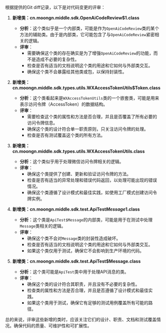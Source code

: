 根据提供的Git diff记录，以下是对代码变更的评审：

1. **新增类：cn.moongn.middle.sdk.OpenAiCodeReview$1.class**
   - **分析**：这个类似乎是一个内部类，可能是作为`OpenAiCodeReview`类的某个方法的辅助类。由于是内部类，它可能包含了与`OpenAiCodeReview`紧密相关的逻辑。
   - **评审**：
     - 需要确保这个类的存在确实是为了增强`OpenAiCodeReview`的功能，而不是造成不必要的复杂性。
     - 检查是否有适当的文档说明这个类的用途和它如何与外部类交互。
     - 确保这个类不会暴露给其他类或包，以保持封装性。

2. **新增类：cn.moongn.middle.sdk.types.utils.WXAccessTokenUtils$Token.class**
   - **分析**：这个类看起来是`WXAccessTokenUtils`类的一个嵌套类，可能是用来表示访问令牌（AccessToken）的数据结构。
   - **评审**：
     - 需要检查这个类的属性和方法是否合理，并且是否覆盖了所有必要的访问令牌信息。
     - 确保这个类的设计符合单一职责原则，只关注访问令牌的处理。
     - 检查是否有测试覆盖这个类的所有方法。

3. **新增类：cn.moongn.middle.sdk.types.utils.WXAccessTokenUtils.class**
   - **分析**：这个类似乎用于处理微信访问令牌相关的逻辑。
   - **评审**：
     - 确保这个类提供了创建、更新和验证访问令牌的方法。
     - 检查是否有适当的异常处理和错误代码返回，以处理可能出现的错误情况。
     - 确保这个类遵循了设计模式和最佳实践，如使用工厂模式创建访问令牌实例。

4. **新增类：cn.moongn.middle.sdk.test.ApiTest$Message$1.class**
   - **分析**：这个类是`ApiTest$Message`的内部类，可能是用于在测试中处理`Message`类相关的逻辑。
   - **评审**：
     - 确保这个类不会对`Message`类的封装性造成破坏。
     - 检查是否有适当的文档说明这个类的用途和它如何与外部类交互。
     - 如果这个类仅用于测试，确保它不会影响到生产环境的代码。

5. **新增类：cn.moongn.middle.sdk.test.ApiTest$Message.class**
   - **分析**：这个类可能是`ApiTest`类中用于处理API消息的类。
   - **评审**：
     - 确保这个类的设计符合其职责，并且没有不必要的复杂性。
     - 检查类的属性和方法是否合理，并且是否遵循了设计模式和最佳实践。
     - 如果这个类用于测试，确保它有足够的测试用例覆盖所有可能的路径。

总的来说，评审这些新增的类时，应该关注它们的设计、职责、文档和测试覆盖情况。确保代码的质量、可维护性和可扩展性。